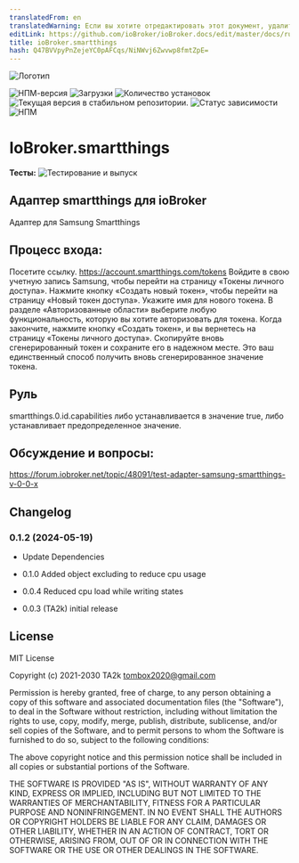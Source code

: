 ```yaml
---
translatedFrom: en
translatedWarning: Если вы хотите отредактировать этот документ, удалите поле «translatedFrom», в противном случае этот документ будет снова автоматически переведен
editLink: https://github.com/ioBroker/ioBroker.docs/edit/master/docs/ru/adapterref/iobroker.smartthings/README.md
title: ioBroker.smartthings
hash: Q47BVVpyPnZejeYC0pAFCqs/NiNWvj6Zwvwp8fmtZpE=
---
```

![Логотип](../../../en/adapterref/iobroker.smartthings/admin/smartthings.png)

![НПМ-версия](https://img.shields.io/npm/v/iobroker.smartthings.svg)
![Загрузки](https://img.shields.io/npm/dm/iobroker.smartthings.svg)
![Количество установок](https://iobroker.live/badges/smartthings-installed.svg)
![Текущая версия в стабильном репозитории.](https://iobroker.live/badges/smartthings-stable.svg)
![Статус зависимости](https://img.shields.io/david/TA2k/iobroker.smartthings.svg)
![НПМ](https://nodei.co/npm/iobroker.smartthings.png?downloads=true)

# IoBroker.smartthings
**Тесты:** ![Тестирование и выпуск](https://github.com/TA2k/ioBroker.smartthings/workflows/Test%20and%20Release/badge.svg)

## Адаптер smartthings для ioBroker
Адаптер для Samsung Smartthings

## Процесс входа:
Посетите ссылку. https://account.smartthings.com/tokens Войдите в свою учетную запись Samsung, чтобы перейти на страницу «Токены личного доступа».
Нажмите кнопку «Создать новый токен», чтобы перейти на страницу «Новый токен доступа».
Укажите имя для нового токена. В разделе «Авторизованные области» выберите любую функциональность, которую вы хотите авторизовать для токена.
Когда закончите, нажмите кнопку «Создать токен», и вы вернетесь на страницу «Токены личного доступа». Скопируйте вновь сгенерированный токен и сохраните его в надежном месте. Это ваш единственный способ получить вновь сгенерированное значение токена.

## Руль
smartthings.0.id.capabilities либо устанавливается в значение true, либо устанавливает предопределенное значение.

## Обсуждение и вопросы:
https://forum.iobroker.net/topic/48091/test-adapter-samsung-smartthings-v-0-0-x

## Changelog
### 0.1.2 (2024-05-19)

- Update Dependencies

- 0.1.0 Added object excluding to reduce cpu usage

- 0.0.4 Reduced cpu load while writing states

- 0.0.3 (TA2k) initial release

## License

MIT License

Copyright (c) 2021-2030 TA2k <tombox2020@gmail.com>

Permission is hereby granted, free of charge, to any person obtaining a copy
of this software and associated documentation files (the "Software"), to deal
in the Software without restriction, including without limitation the rights
to use, copy, modify, merge, publish, distribute, sublicense, and/or sell
copies of the Software, and to permit persons to whom the Software is
furnished to do so, subject to the following conditions:

The above copyright notice and this permission notice shall be included in all
copies or substantial portions of the Software.

THE SOFTWARE IS PROVIDED "AS IS", WITHOUT WARRANTY OF ANY KIND, EXPRESS OR
IMPLIED, INCLUDING BUT NOT LIMITED TO THE WARRANTIES OF MERCHANTABILITY,
FITNESS FOR A PARTICULAR PURPOSE AND NONINFRINGEMENT. IN NO EVENT SHALL THE
AUTHORS OR COPYRIGHT HOLDERS BE LIABLE FOR ANY CLAIM, DAMAGES OR OTHER
LIABILITY, WHETHER IN AN ACTION OF CONTRACT, TORT OR OTHERWISE, ARISING FROM,
OUT OF OR IN CONNECTION WITH THE SOFTWARE OR THE USE OR OTHER DEALINGS IN THE
SOFTWARE.
